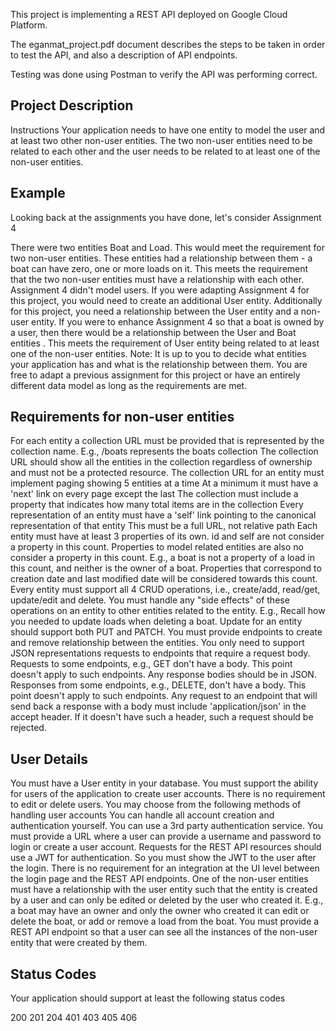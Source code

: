 This project is implementing a REST API deployed on Google Cloud Platform.  

The eganmat_project.pdf document describes the steps to be taken in order to test the API, and also a description of API endpoints.

Testing was done using Postman to verify the API was performing correct.


## Project Description
Instructions
Your application needs to have one entity to model the user and at least two other non-user entities. The two non-user entities need to be related to each other and the user needs to be related to at least one of the non-user entities.

## Example
Looking back at the assignments you have done, let's consider Assignment 4

There were two entities Boat and Load. This would meet the requirement for two non-user entities.
These entities had a relationship between them - a boat can have zero, one or more loads on it. This meets the requirement that the two non-user entities must have a relationship with each other.
Assignment 4 didn't model users. If you were adapting Assignment 4 for this project, you would need to create an additional User entity.
Additionally for this project, you need a relationship between the User entity and a non-user entity. If you were to enhance Assignment 4 so that a boat is owned by a user, then there would be a relationship between the User and Boat entities . This meets the requirement of User entity being related to at least one of the non-user entities.
Note: It is up to you to decide what entities your application has and what is the relationship between them. You are free to adapt a previous assignment for this project or have an entirely different data model as long as the requirements are met.

## Requirements for non-user entities
For each entity a collection URL must be provided that is represented  by the collection name.
E.g.,  /boats represents the boats collection
The collection URL should show all the entities in the collection regardless of ownership and must not be a protected resource.
The collection URL for an entity must implement paging showing 5 entities at a time
At a minimum it must have a 'next' link on every page except the last
The collection must include a property that indicates how many total items are in the collection
Every representation of an entity must have a 'self' link pointing to the canonical representation of that entity
This must be a full URL, not relative path
Each entity must have at least 3 properties of its own.
id and self are not consider a property in this count.
Properties to model related entities are also no consider a property in this count.
E.g., a boat is not a property of a load in this count, and neither is the owner of a boat.
Properties that correspond to creation date and last modified date will be considered towards this count.
Every entity must support all 4 CRUD operations, i.e., create/add, read/get, update/edit and delete.
You must handle any "side effects" of these operations on an entity to other entities related to the entity.
E.g., Recall how you needed to update loads when deleting a boat.
Update for an entity should support both PUT and PATCH.
You must provide endpoints to create and remove relationship between the entities.
You only need to support JSON representations requests to endpoints that require a request body.
Requests to some endpoints, e.g., GET don't have a body. This point doesn't apply to such endpoints.
 Any response bodies should be in JSON.
Responses from some endpoints, e.g., DELETE, don't have a body. This point doesn't apply to such endpoints.
Any request to an endpoint that will send back a response with a body must include 'application/json' in the accept header. If it doesn't have such a header, such a request should be rejected.

## User Details
You must have a User entity in your database.
You must support the ability for users of the application to create user accounts. There is no requirement to edit or delete users.
You may choose from the following methods of handling user accounts
You can handle all account creation and authentication yourself.
You can use a 3rd party authentication service.
You must provide a URL where a user can provide a username and password to login or create a user account.
Requests for the REST API resources should use a JWT for authentication. So you must show the JWT to the user after the login.
There is no requirement for an integration at the UI level between the login page and the REST API endpoints.
One of the non-user entities must have a relationship with the user entity such that the entity is created by a user and can only be edited or deleted by the user who created it.
E.g., a boat may have an owner and only the owner who created it can edit or delete the boat, or add or remove a load from the boat.
You must provide a REST API endpoint so that a user can see all the instances of the non-user entity that were created by them.


## Status Codes
Your application should support at least the following status codes

200
201
204
401
403
405
406

